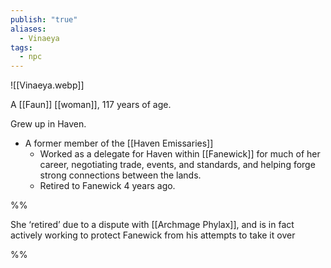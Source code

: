 ```yaml
---
publish: "true"
aliases:
  - Vinaeya
tags:
  - npc
---
```

![[Vinaeya.webp]]

A [[Faun]] [[woman]], 117 years of age.

Grew up in Haven.
- A former member of the [[Haven Emissaries]]
	- Worked as a delegate for Haven within [[Fanewick]] for much of her career, negotiating trade, events, and standards, and helping forge strong connections between the lands.
	- Retired to Fanewick 4 years ago.

%%

She ‘retired’ due to a dispute with [[Archmage Phylax]], and is in fact actively working to protect Fanewick from his attempts to take it over

%%
